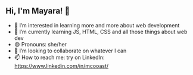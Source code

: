 ## Hi, I'm Mayara! 👋
- 👀 I’m interested in learning more and more about web development
- 🌱 I’m currently learning JS, HTML, CSS and all those things about web dev
- 😄 Pronouns: she/her
- 💞️ I’m looking to collaborate on whatever I can
- 📫 How to reach me: try on LinkedIn: https://www.linkedin.com/in/mcooast/
